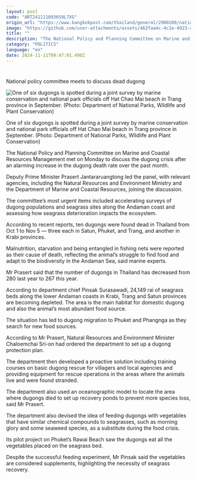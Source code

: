 ```yaml
---
layout: post
code: "ART2411110936S9L7XG"
origin_url: "https://www.bangkokpost.com/thailand/general/2900208/national-policy-committee-meets-to-discuss-dead-dugong"
image: "https://github.com/user-attachments/assets/462faa4c-4c1e-4923-ad81-5ae6906723f7"
title: ""
description: "The National Policy and Planning Committee on Marine and Coastal Resources Management met on Monday to discuss the dugong crisis after an alarming increase in the dugong death rate over the past month."
category: "POLITICS"
language: "en"
date: 2024-11-11T09:47:01.496Z
---
```


# 

National policy committee meets to discuss dead dugong

![One of six dugongs is spotted during a joint survey by marine conservation and national park officials off Hat Chao Mai beach in Trang province in September. (Photo: Department of National Parks, Wildlife and Plant Conservation)](https://github.com/user-attachments/assets/532254bb-2936-4fa6-a4c1-bf8c1a88d27b)

One of six dugongs is spotted during a joint survey by marine conservation and national park officials off Hat Chao Mai beach in Trang province in September. (Photo: Department of National Parks, Wildlife and Plant Conservation)

The National Policy and Planning Committee on Marine and Coastal Resources Management met on Monday to discuss the dugong crisis after an alarming increase in the dugong death rate over the past month.

Deputy Prime Minister Prasert Jantararuangtong led the panel, with relevant agencies, including the Natural Resources and Environment Ministry and the Department of Marine and Coastal Resources, joining the discussion.

The committee’s most urgent items included accelerating surveys of dugong populations and seagrass sites along the Andaman coast and assessing how seagrass deterioration impacts the ecosystem.

According to recent reports, ten dugongs were found dead in Thailand from Oct 1 to Nov 5 — three each in Satun, Phuket, and Trang, and another in Krabi provinces.

Malnutrition, starvation and being entangled in fishing nets were reported as their cause of death, reflecting the animal’s struggle to find food and adapt to the biodiversity in the Andaman Sea, said marine experts.

Mr Prasert said that the number of dugongs in Thailand has decreased from 280 last year to 267 this year.

According to department chief Pinsak Surasawadi, 24,149 rai of seagrass beds along the lower Andaman coasts in Krabi, Trang and Satun provinces are becoming depleted. The area is the main habitat for domestic dugong and also the animal’s most abundant food source.

The situation has led to dugong migration to Phuket and Phangnga as they search for new food sources.

According to Mr Prasert, Natural Resources and Environment Minister Chaloemchai Sri-on had ordered the department to set up a dugong protection plan.

The department then developed a proactive solution including training courses on basic dugong rescue for villagers and local agencies and providing equipment for rescue operations in the areas where the animals live and were found stranded.

The department also used an oceanographic model to locate the area where dugongs died to set up recovery ponds to prevent more species loss, said Mr Prasert.

The department also devised the idea of feeding dugongs with vegetables that have similar chemical compounds to seagrasses, such as morning glory and some seaweed species, as a substitute during the food crisis.

Its pilot project on Phuket’s Rawai Beach saw the dugongs eat all the vegetables placed on the seagrass bed.

Despite the successful feeding experiment, Mr Pinsak said the vegetables are considered supplements, highlighting the necessity of seagrass recovery.
